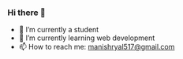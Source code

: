 ### Hi there 👋
- 🔭 I’m currently a student
- 🌱 I’m currently learning web development
- 📫 How to reach me: manishryal517@gmail.com

